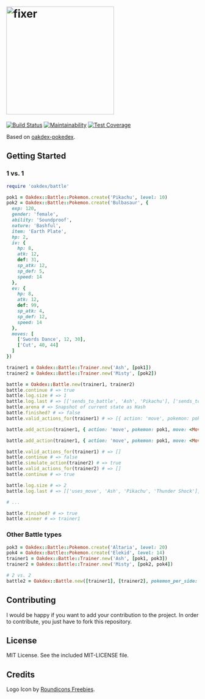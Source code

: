 # <img src="https://v20.imgup.net/oakdex_logfbad.png" alt="fixer" width=282>

[![Build Status](https://travis-ci.org/jalyna/oakdex-battle.svg?branch=master)](https://travis-ci.org/jalyna/oakdex-battle) [![Maintainability](https://api.codeclimate.com/v1/badges/ef91681257a6900f03ac/maintainability)](https://codeclimate.com/github/jalyna/oakdex-battle/maintainability) [![Test Coverage](https://api.codeclimate.com/v1/badges/ef91681257a6900f03ac/test_coverage)](https://codeclimate.com/github/jalyna/oakdex-battle/test_coverage)

Based on [oakdex-pokedex](https://github.com/jalyna/oakdex-pokedex).

## Getting Started

### 1 vs. 1

```ruby
require 'oakdex/battle'

pok1 = Oakdex::Battle::Pokemon.create('Pikachu', level: 10)
pok2 = Oakdex::Battle::Pokemon.create('Bulbasaur', {
  exp: 120,
  gender: 'female',
  ability: 'Soundproof',
  nature: 'Bashful',
  item: 'Earth Plate',
  hp: 2,
  iv: {
    hp: 8,
    atk: 12,
    def: 31,
    sp_atk: 12,
    sp_def: 5,
    speed: 14
  },
  ev: {
    hp: 8,
    atk: 12,
    def: 99,
    sp_atk: 4,
    sp_def: 12,
    speed: 14
  },
  moves: [
    ['Swords Dance', 12, 30],
    ['Cut', 40, 44]
  ]
})

trainer1 = Oakdex::Battle::Trainer.new('Ash', [pok1])
trainer2 = Oakdex::Battle::Trainer.new('Misty', [pok2])

battle = Oakdex::Battle.new(trainer1, trainer2)
battle.continue # => true
battle.log.size # => 1
battle.log.last # => [['sends_to_battle', 'Ash', 'Pikachu'], ['sends_to_battle', 'Misty', 'Bulbasaur']]
battle.arena # => Snapshot of current state as Hash
battle.finished? # => false
battle.valid_actions_for(trainer1) # => [{ action: 'move', pokemon: pok1, move: <Move>, target: pok2 }, ...]

battle.add_action(trainer1, { action: 'move', pokemon: pok1, move: <Move>, target: pok2 }) # => false

battle.add_action(trainer1, { action: 'move', pokemon: pok1, move: <Move>, target: pok2 }) # => true

battle.valid_actions_for(trainer1) # => []
battle.continue # => false
battle.simulate_action(trainer2) # => true
battle.valid_actions_for(trainer2) # => []
battle.continue # => true

battle.log.size # => 2
battle.log.last # => [['uses_move', 'Ash', 'Pikachu', 'Thunder Shock'], ['received_damage', 'Misty', 'Bulbasaur', 'Thunder Shock'], ['uses_move', 'Misty', 'Bulbasaur', 'Leech Seed'], ['move_failed', 'Misty', 'Bulbasaur', 'Leech Seed']]

# ...

battle.finished? # => true
battle.winner # => trainer1
```


### Other Battle types

```ruby
pok3 = Oakdex::Battle::Pokemon.create('Altaria', level: 20)
pok4 = Oakdex::Battle::Pokemon.create('Elekid', level: 14)
trainer1 = Oakdex::Battle::Trainer.new('Ash', [pok1, pok3])
trainer2 = Oakdex::Battle::Trainer.new('Misty', [pok2, pok4])

# 2 vs. 2
battle2 = Oakdex::Battle.new([trainer1], [trainer2], pokemon_per_side: 2)
```


## Contributing

I would be happy if you want to add your contribution to the project. In order to contribute, you just have to fork this repository.

## License

MIT License. See the included MIT-LICENSE file.

## Credits

Logo Icon by [Roundicons Freebies](http://www.flaticon.com/authors/roundicons-freebies).
